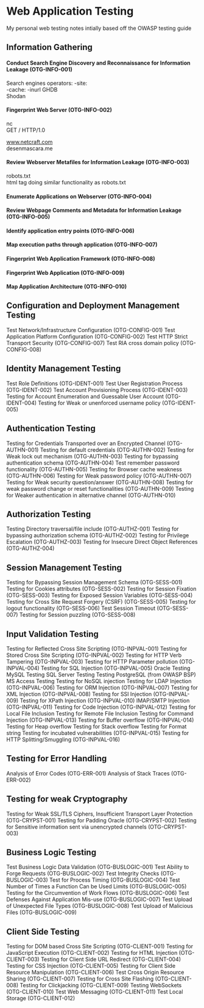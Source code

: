 # Web Application Testing

My personal web testing notes intially based off the OWASP testing guide  

## Information Gathering
#### Conduct Search Engine Discovery and Reconnaissance for Information Leakage (OTG-INFO-001)  
Search engines 
operators:
	-site:  
	-cache:
	-inurl
	GHDB  
	Shodan  

#### Fingerprint Web Server (OTG-INFO-002)  
nc <server> <port>  
GET / HTTP/1.0  

www.netcraft.com  
desenmascara.me  


#### Review Webserver Metafiles for Information Leakage (OTG-INFO-003)  
robots.txt  
<META> html tag doing similar functionality as robots.txt  


#### Enumerate Applications on Webserver (OTG-INFO-004)



#### Review Webpage Comments and Metadata for Information Leakage (OTG-INFO-005)
#### Identify application entry points (OTG-INFO-006)
#### Map execution paths through application (OTG-INFO-007)
#### Fingerprint Web Application Framework (OTG-INFO-008)
#### Fingerprint Web Application (OTG-INFO-009)
#### Map Application Architecture (OTG-INFO-010)


## Configuration and Deployment Management Testing
Test Network/Infrastructure Configuration (OTG-CONFIG-001)
Test Application Platform Configuration (OTG-CONFIG-002)
Test HTTP Strict Transport Security (OTG-CONFIG-007)
Test RIA cross domain policy (OTG-CONFIG-008)

## Identity Management Testing
Test Role Definitions (OTG-IDENT-001)
Test User Registration Process (OTG-IDENT-002)
Test Account Provisioning Process (OTG-IDENT-003)
Testing for Account Enumeration and Guessable User Account (OTG-IDENT-004)
Testing for Weak or unenforced username policy (OTG-IDENT-005)

## Authentication Testing
Testing for Credentials Transported over an Encrypted Channel (OTG-AUTHN-001)
Testing for default credentials (OTG-AUTHN-002)
Testing for Weak lock out mechanism (OTG-AUTHN-003)
Testing for bypassing authentication schema (OTG-AUTHN-004)
Test remember password functionality (OTG-AUTHN-005)
Testing for Browser cache weakness (OTG-AUTHN-006)
Testing for Weak password policy (OTG-AUTHN-007)
Testing for Weak security question/answer (OTG-AUTHN-008)
Testing for weak password change or reset functionalities (OTG-AUTHN-009)
Testing for Weaker authentication in alternative channel (OTG-AUTHN-010)

## Authorization Testing
Testing Directory traversal/file include (OTG-AUTHZ-001)
Testing for bypassing authorization schema (OTG-AUTHZ-002)
Testing for Privilege Escalation (OTG-AUTHZ-003)
Testing for Insecure Direct Object References (OTG-AUTHZ-004)

## Session Management Testing
Testing for Bypassing Session Management Schema (OTG-SESS-001)
Testing for Cookies attributes (OTG-SESS-002)
Testing for Session Fixation (OTG-SESS-003)
Testing for Exposed Session Variables (OTG-SESS-004)
Testing for Cross Site Request Forgery (CSRF) (OTG-SESS-005)
Testing for logout functionality (OTG-SESS-006)
Test Session Timeout (OTG-SESS-007)
Testing for Session puzzling (OTG-SESS-008)

## Input Validation Testing
Testing for Reflected Cross Site Scripting (OTG-INPVAL-001)
Testing for Stored Cross Site Scripting (OTG-INPVAL-002)
Testing for HTTP Verb Tampering (OTG-INPVAL-003)
Testing for HTTP Parameter pollution (OTG-INPVAL-004)
Testing for SQL Injection (OTG-INPVAL-005)
	Oracle Testing
	MySQL Testing
	SQL Server Testing
	Testing PostgreSQL (from OWASP BSP)
	MS Access Testing
	Testing for NoSQL injection
Testing for LDAP Injection (OTG-INPVAL-006)
Testing for ORM Injection (OTG-INPVAL-007)
Testing for XML Injection (OTG-INPVAL-008)
Testing for SSI Injection (OTG-INPVAL-009)
Testing for XPath Injection (OTG-INPVAL-010)
IMAP/SMTP Injection (OTG-INPVAL-011)
Testing for Code Injection (OTG-INPVAL-012)
	Testing for Local File Inclusion
	Testing for Remote File Inclusion
Testing for Command Injection (OTG-INPVAL-013)
Testing for Buffer overflow (OTG-INPVAL-014)
	Testing for Heap overflow
	Testing for Stack overflow
	Testing for Format string
Testing for incubated vulnerabilities (OTG-INPVAL-015)
Testing for HTTP Splitting/Smuggling (OTG-INPVAL-016)

## Testing for Error Handling
Analysis of Error Codes (OTG-ERR-001)
Analysis of Stack Traces (OTG-ERR-002)

## Testing for weak Cryptography
Testing for Weak SSL/TLS Ciphers, Insufficient Transport Layer Protection (OTG-CRYPST-001)
Testing for Padding Oracle (OTG-CRYPST-002)
Testing for Sensitive information sent via unencrypted channels (OTG-CRYPST-003)

## Business Logic Testing
Test Business Logic Data Validation (OTG-BUSLOGIC-001)
Test Ability to Forge Requests (OTG-BUSLOGIC-002)
Test Integrity Checks (OTG-BUSLOGIC-003)
Test for Process Timing (OTG-BUSLOGIC-004)
Test Number of Times a Function Can be Used Limits (OTG-BUSLOGIC-005)
Testing for the Circumvention of Work Flows (OTG-BUSLOGIC-006)
Test Defenses Against Application Mis-use (OTG-BUSLOGIC-007)
Test Upload of Unexpected File Types (OTG-BUSLOGIC-008)
Test Upload of Malicious Files (OTG-BUSLOGIC-009)

## Client Side Testing
Testing for DOM based Cross Site Scripting (OTG-CLIENT-001)
Testing for JavaScript Execution (OTG-CLIENT-002)
Testing for HTML Injection (OTG-CLIENT-003)
Testing for Client Side URL Redirect (OTG-CLIENT-004)
Testing for CSS Injection (OTG-CLIENT-005)
Testing for Client Side Resource Manipulation (OTG-CLIENT-006)
Test Cross Origin Resource Sharing (OTG-CLIENT-007)
Testing for Cross Site Flashing (OTG-CLIENT-008)
Testing for Clickjacking (OTG-CLIENT-009)
Testing WebSockets (OTG-CLIENT-010)
Test Web Messaging (OTG-CLIENT-011)
Test Local Storage (OTG-CLIENT-012) 
